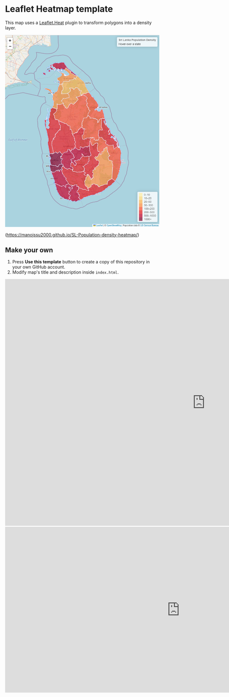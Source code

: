 # Leaflet Heatmap template
This map uses a [Leaflet.Heat](https://github.com/Leaflet/Leaflet.heat) plugin
to transform polygons  into a density  layer.

![Screenshot](screenshot.PNG)

(https://manojssu2000.github.io/SL-Population-density-heatmap/)



## Make your own

1. Press **Use this template** button to create a copy of this repository in your own GitHub account.
2. Modify map's title and description inside `index.html`.

<iframe width="1306" height="805" seamless frameborder="0" scrolling="no" src="https://docs.google.com/spreadsheets/d/e/2PACX-1vQDxVaExynvHFIFaX8efy9V1-tz1nNKW5gYB0hR58AU-guG40EZLMrMjneKo3k1LGiYMca6oHXkNLNa/pubchart?oid=806647056&amp;format=interactive"></iframe>








<iframe title="slecongdpdebt" width="1140" height="541.25" src="https://app.powerbi.com/reportEmbed?reportId=c9d3bc48-cf33-4dbd-8e6f-6599b8358f66&autoAuth=true&ctid=cb356782-ad9a-47fb-878b-7ebceb85b86c&config=eyJjbHVzdGVyVXJsIjoiaHR0cHM6Ly93YWJpLWF1c3RyYWxpYS1zb3V0aGVhc3QtcmVkaXJlY3QuYW5hbHlzaXMud2luZG93cy5uZXQvIn0%3D" frameborder="0" allowFullScreen="true"></iframe>
